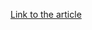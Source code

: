 [Link to the article](https://web.archive.org/web/20160130165709/http://darkmatters.norsecorp.com/2015/08/24/sphinx-new-zeus-variant-for-saleon-the-black-market/)
